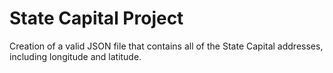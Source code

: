 # State Capital Project


Creation of a valid JSON file that contains all of the State Capital addresses, including longitude and latitude.

